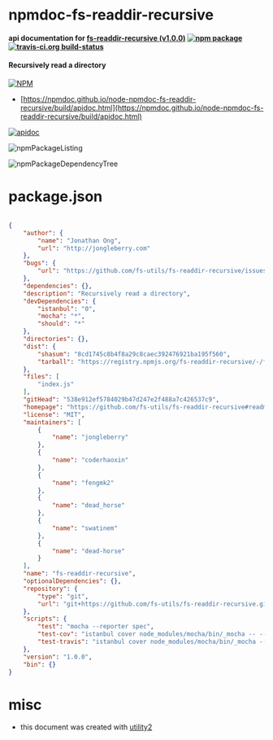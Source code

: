 # npmdoc-fs-readdir-recursive

#### api documentation for  [fs-readdir-recursive (v1.0.0)](https://github.com/fs-utils/fs-readdir-recursive#readme)  [![npm package](https://img.shields.io/npm/v/npmdoc-fs-readdir-recursive.svg?style=flat-square)](https://www.npmjs.org/package/npmdoc-fs-readdir-recursive) [![travis-ci.org build-status](https://api.travis-ci.org/npmdoc/node-npmdoc-fs-readdir-recursive.svg)](https://travis-ci.org/npmdoc/node-npmdoc-fs-readdir-recursive)

#### Recursively read a directory

[![NPM](https://nodei.co/npm/fs-readdir-recursive.png?downloads=true&downloadRank=true&stars=true)](https://www.npmjs.com/package/fs-readdir-recursive)

- [https://npmdoc.github.io/node-npmdoc-fs-readdir-recursive/build/apidoc.html](https://npmdoc.github.io/node-npmdoc-fs-readdir-recursive/build/apidoc.html)

[![apidoc](https://npmdoc.github.io/node-npmdoc-fs-readdir-recursive/build/screenCapture.buildCi.browser.%252Ftmp%252Fbuild%252Fapidoc.html.png)](https://npmdoc.github.io/node-npmdoc-fs-readdir-recursive/build/apidoc.html)

![npmPackageListing](https://npmdoc.github.io/node-npmdoc-fs-readdir-recursive/build/screenCapture.npmPackageListing.svg)

![npmPackageDependencyTree](https://npmdoc.github.io/node-npmdoc-fs-readdir-recursive/build/screenCapture.npmPackageDependencyTree.svg)



# package.json

```json

{
    "author": {
        "name": "Jonathan Ong",
        "url": "http://jongleberry.com"
    },
    "bugs": {
        "url": "https://github.com/fs-utils/fs-readdir-recursive/issues"
    },
    "dependencies": {},
    "description": "Recursively read a directory",
    "devDependencies": {
        "istanbul": "0",
        "mocha": "*",
        "should": "*"
    },
    "directories": {},
    "dist": {
        "shasum": "8cd1745c8b4f8a29c8caec392476921ba195f560",
        "tarball": "https://registry.npmjs.org/fs-readdir-recursive/-/fs-readdir-recursive-1.0.0.tgz"
    },
    "files": [
        "index.js"
    ],
    "gitHead": "538e912ef5784029b47d247e2f488a7c426537c9",
    "homepage": "https://github.com/fs-utils/fs-readdir-recursive#readme",
    "license": "MIT",
    "maintainers": [
        {
            "name": "jongleberry"
        },
        {
            "name": "coderhaoxin"
        },
        {
            "name": "fengmk2"
        },
        {
            "name": "dead_horse"
        },
        {
            "name": "swatinem"
        },
        {
            "name": "dead-horse"
        }
    ],
    "name": "fs-readdir-recursive",
    "optionalDependencies": {},
    "repository": {
        "type": "git",
        "url": "git+https://github.com/fs-utils/fs-readdir-recursive.git"
    },
    "scripts": {
        "test": "mocha --reporter spec",
        "test-cov": "istanbul cover node_modules/mocha/bin/_mocha -- --reporter dot",
        "test-travis": "istanbul cover node_modules/mocha/bin/_mocha --report lcovonly -- --reporter dot"
    },
    "version": "1.0.0",
    "bin": {}
}
```



# misc
- this document was created with [utility2](https://github.com/kaizhu256/node-utility2)
